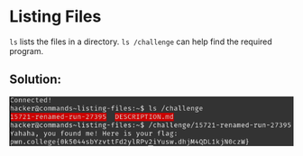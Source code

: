 # Listing Files

`ls` lists the files in a directory. `ls /challenge` can help find the required program.


## Solution:

![solution](05_Listing_Files.png)
